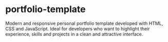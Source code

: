 # portfolio-template
Modern and responsive personal portfolio template developed with HTML, CSS and JavaScript. Ideal for developers who want to highlight their experience, skills and projects in a clean and attractive interface.
